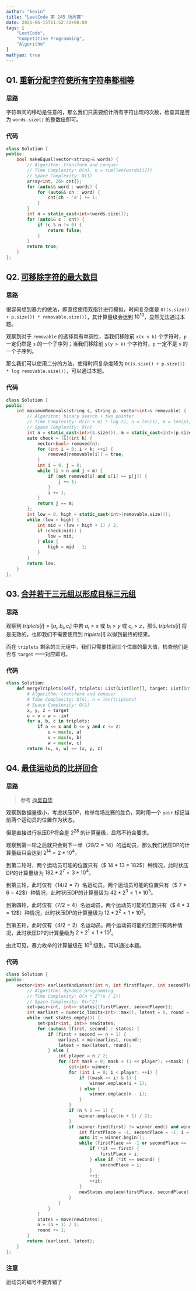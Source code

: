 ```yaml
---
author: "kevin"
title: "LeetCode 第 245 场周赛"
date: 2021-06-15T11:52:42+08:00
tags: [
    "LeetCode",
    "Competitive Programming",
    "Algorithm"
]
mathjax: true
---
```


## Q1. [重新分配字符使所有字符串都相等](https://leetcode-cn.com/problems/redistribute-characters-to-make-all-strings-equal/)

### 思路

字符串间的移动是任意的，那么我们只需要统计所有字符出现的次数，检查其是否为 $\texttt{words.size()}$ 的整数倍即可。

### 代码

```c++
class Solution {
public:
    bool makeEqual(vector<string>& words) {
        // Algorithm: transform and conquer
        // Time Complexity: O(n), n = sum(len(words[i]))
        // Space Complexity: O(1)
        array<int, 26> cnt{};
        for (auto&& word : words) {
            for (auto&& ch : word) {
                cnt[ch - 'a'] += 1;
            }
        }
        int n = static_cast<int>(words.size());
        for (auto&& c : cnt) {
            if (c % n != 0) {
                return false;
            }
        }
        return true;
    }
};
```



## Q2. [可移除字符的最大数目](https://leetcode-cn.com/problems/maximum-number-of-removable-characters/)

### 思路

很容易想到暴力的做法，即直接使用双指针进行模拟，时间复杂度是 $\texttt{O((s.size() + p.size()) * removable.size())}$，其计算量级会达到 $10^{10}$，显然无法通过本题。

观察到对于 $\texttt{removable}$ 的选择具有单调性，当我们移除前 $\texttt{x(x < k)}$ 个字符时，$\texttt{p}$ 一定仍然是 $\texttt{s}$ 的一个子序列；当我们移除前 $\texttt{y(y > k)}$ 个字符时，$\texttt{p}$ 一定不是 $\texttt{s}$ 的一个子序列。

那么我们可以使用二分的方法，使得时间复杂度降为 $\texttt{O((s.size() + p.size()) * log removable.size())}$，可以通过本题。

### 代码

```c++
class Solution {
public:
    int maximumRemovals(string s, string p, vector<int>& removable) {
        // Algorithm: binary search + two pointer
        // Time Complexity: O((n + m) * log r), n = len(s), m = len(p), r = len(removable)
        // Space Complexity: O(n)
        int n = static_cast<int>(s.size()), m = static_cast<int>(p.size());
        auto check = [&](int k) {
            vector<bool> removed(n);
            for (int i = 0; i < k; ++i) {
                removed[removable[i]] = true;
            }
            int i = 0, j = 0;
            while (i < n and j < m) {
                if (not removed[i] and s[i] == p[j]) {
                    j += 1;
                }
                i += 1;
            }
            return j == m;
        };
        int low = 0, high = static_cast<int>(removable.size());
        while (low < high) {
            int mid = (low + high + 1) / 2;
            if (check(mid)) {
                low = mid;
            } else {
                high = mid - 1;
            }
        }
        return low;
    }
};
```


## Q3. [合并若干三元组以形成目标三元组](https://leetcode-cn.com/problems/merge-triplets-to-form-target-triplet/)

### 思路

观察到 $triplets[i] = [a_i, b_i, c_i]$ 中若 $a_i > x$ 或 $b_i > y$ 或 $c_i > z$，那么 $triplets[i]$ 将是无效的，也即我们不需要使用到 $triplets[i]$ 以得到最终的结果。

而在 $\texttt{triplets}$ 剩余的三元组中，我们只需要找到三个位置的最大值，检查他们是否与 $\texttt{target}$ 一一对应即可。

### 代码

```python
class Solution:
    def mergeTriplets(self, triplets: List[List[int]], target: List[int]) -> bool:
        # Algorithm: transform and conquer
        # Time Complexity: O(n), n = len(triplets)
        # Space Complexity: O(1)
        x, y, z = target
        u = v = w = -inf
        for a, b, c in triplets:
            if a <= x and b <= y and c <= z:
                u = max(u, a)
                v = max(v, b)
                w = max(w, c)
        return (u, v, w) == (x, y, z)
```


## Q4. [最佳运动员的比拼回合](https://leetcode-cn.com/problems/the-earliest-and-latest-rounds-where-players-compete/)

### 思路

> 参考 [@吴自华](https://cp-wiki.vercel.app/tutorial/leetcode/WC245/#problem-d-%E6%9C%80%E4%BD%B3%E8%BF%90%E5%8A%A8%E5%91%98%E7%9A%84%E6%AF%94%E6%8B%BC%E5%9B%9E%E5%90%88)

观察到数据量很小，考虑状压DP，枚举每场比赛的胜负，同时用一个 $\texttt{pair}$ 标记当前两个运动员的位置作为状态。

但是直接进行状压DP将会是 $2^{28}$ 的计算量级，显然不符合要求。

观察到第一轮之后就只会剩下一半（$28 / 2 = 14$）的运动员，那么我们状压DP的计算量级只会达到 $2^{14} < 2 * 10^4$。

到第二轮时，两个运动员可能的位置只有（$ 14 * 13 = 182$）种情况，此时状压DP的计算量级为 $182 * 2^7 < 3 * 10^4$。

到第三轮，此时仅有（$14 / 2 = 7$）名运动员。两个运动员可能的位置只有（$ 7 * 6 = 42$）种情况，此时状压DP的计算量级为 $42 * 2^3 < 1 * 10^3$。

到第四轮，此时仅有（$7 / 2 = 4$）名运动员。两个运动员可能的位置只有（$ 4 * 3 = 12$）种情况，此时状压DP的计算量级为 $12 * 2^2 < 1 * 10^2$。

到第五轮，此时仅有（$4 / 2 = 2$）名运动员。两个运动员可能的位置只有两种情况，此时状压DP的计算量级为 $2 * 2^1 < 1 * 10^1$。

由此可见，暴力枚举的计算量级在 $10^5$ 级别，可以通过本题。

### 代码

```c++
class Solution {
public:
    vector<int> earliestAndLatest(int n, int firstPlayer, int secondPlayer) {
        // Algorithm: dynamic programming
        // Time Complexity: O(n * 2^(n / 2))
        // Space Complexity: O(n^2)
        set<pair<int, int>> states{{firstPlayer, secondPlayer}};
        int earliest = numeric_limits<int>::max(), latest = 0, round = 1;
        while (not states.empty()) {
            set<pair<int, int>> newStates;
            for (auto&& [first, second] : states) {
                if (first + second == n + 1) {
                    earliest = min(earliest, round);
                    latest = max(latest, round);
                } else {
                    int player = n / 2;
                    for (int mask = 0; mask < (1 << player); ++mask) {
                        set<int> winner;
                        for (int i = 0; i < player; ++i) {
                            if ((mask >> i) & 1) {
                                winner.emplace(i + 1);
                            } else {
                                winner.emplace(n - i);
                            }
                        }
                        if (n % 2 == 1) {
                            winner.emplace((n + 1) / 2);
                        }
                        if (winner.find(first) != winner.end() and winner.find(second) != winner.end()) {
                            int firstPlace = -1, secondPlace = -1, i = 1;
                            auto it = winner.begin();
                            while (firstPlace == -1 or secondPlace == -1) {
                                if (*it == first) {
                                    firstPlace = i;
                                } else if (*it == second) {
                                    secondPlace = i;
                                }
                                ++i;
                                ++it;
                            }
                            newStates.emplace(firstPlace, secondPlace);
                        }
                    }
                }
            }
            states = move(newStates);
            n = (n + 1) / 2;
            round += 1;
        }
        return {earliest, latest};
    }
};
```

### 注意

运动员的编号不要弄错了
